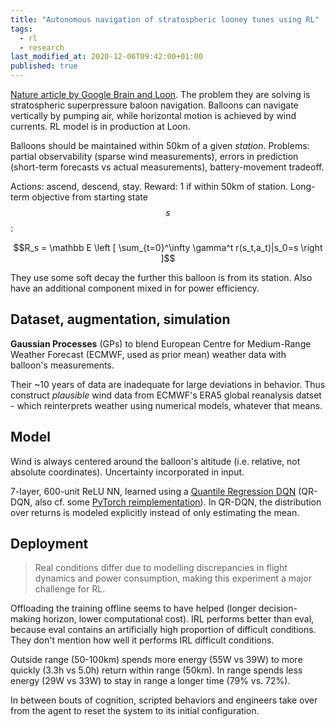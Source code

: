 ```yaml
---
title: "Autonomous navigation of stratospheric looney tunes using RL"
tags:
  - rl
  - research
last_modified_at: 2020-12-06T09:42:00+01:00
published: true
---
```


[Nature article by Google Brain and Loon](https://www.nature.com/articles/s41586-020-2939-8?fbclid=IwAR2BtsAuFw3GyKj-lhASiQCZmw_EZns1PmsiJNaAa3q9qMJjMJN3OqnZ83Y).
The problem they are solving is stratospheric superpressure baloon navigation.
Balloons can navigate vertically by pumping air, while horizontal motion is
achieved by wind currents. RL model is in production at Loon.

Balloons should be maintained within 50km of a given *station*.
Problems: partial observability (sparse wind measurements), errors in prediction
(short-term forecasts vs actual measurements), battery-movement tradeoff.

Actions: ascend, descend, stay.
Reward: 1 if within 50km of station.
Long-term objective from starting state $$s$$:

$$R_s = \mathbb E \left [ \sum_{t=0}^\infty \gamma^t r(s_t,a_t)|s_0=s \right ]$$

They use some soft decay the further this balloon is from its station.
Also have an additional component mixed in for power efficiency.


## Dataset, augmentation, simulation

**Gaussian Processes** (GPs) to blend European Centre for Medium-Range Weather
Forecast (ECMWF, used as prior mean) weather data with balloon's measurements.

Their ~10 years of data are inadequate for large deviations in behavior. Thus
construct *plausible* wind data from ECMWF's ERA5 global reanalysis datset -
which reinterprets weather using numerical models, whatever that means.


## Model

Wind is always centered around the balloon's altitude (i.e. relative, not
absolute coordinates). Uncertainty incorporated in input.

7-layer, 600-unit ReLU NN, learned using a [Quantile Regression DQN](https://arxiv.org/pdf/1710.10044.pdf)
(QR-DQN, also cf. some [PyTorch reimplementation](https://github.com/BY571/QR-DQN/blob/master/QR-DQN.ipynb)).
In QR-DQN, the distribution over returns is modeled explicitly instead of only
estimating the mean.


## Deployment

> Real conditions differ due to modelling discrepancies in flight dynamics and
> power consumption, making this experiment a major challenge for RL.

Offloading the training offline seems to have helped (longer decision-making
horizon, lower computational cost). IRL performs better than eval, because eval
contains an artificially high proportion of difficult conditions. They don't
mention how well it performs IRL difficult conditions.

Outside range (50-100km) spends more energy (55W vs 39W) to more quickly (3.3h
vs 5.0h) return within range (50km). In range spends less energy (29W vs 33W) to
stay in range a longer time (79% vs. 72%).

In between bouts of cognition, scripted behaviors and engineers take over from
the agent to reset the system to its initial configuration.


